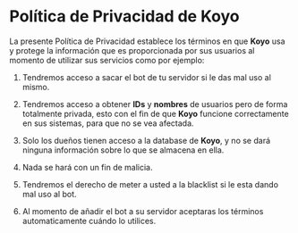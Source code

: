 # Política de Privacidad de Koyo

La presente Política de Privacidad establece los términos en que **Koyo** usa y protege la información que es proporcionada por sus usuarios al momento de utilizar sus servicios como por ejemplo:

1. Tendremos acceso a sacar el bot de tu servidor si le das mal uso al mismo.

2. Tendremos acceso a obtener **IDs** y **nombres** de usuarios pero de forma totalmente privada, esto con el fin de que **Koyo** funcione correctamente en sus sistemas, para que no se vea afectada.

3. Solo los dueños tienen acceso a la database de **Koyo**, y no se dará ninguna información sobre lo que se almacena en ella.

4. Nada se hará con un fin de malicia.

5. Tendremos el derecho de meter a usted a la blacklist si le esta dando mal uso al bot.

6. Al momento de añadir el bot a su servidor aceptaras los términos automaticamente cuándo lo utilices.
